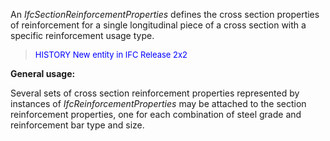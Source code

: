 ﻿An _IfcSectionReinforcementProperties_ defines the cross section properties of reinforcement for a single longitudinal piece of a cross section with a specific reinforcement usage type.

> <font color="#0000FF" size="-1"> HISTORY New entity in IFC
		Release 2x2 </font>

**General usage:**

Several sets of cross section reinforcement properties represented by instances of _IfcReinforcementProperties_ may be attached to the section reinforcement properties, one for each combination of steel grade and reinforcement bar type and size.
